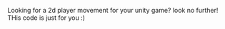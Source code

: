 Looking for a 2d player movement for your unity game? look no further! THis code is just for you :)
